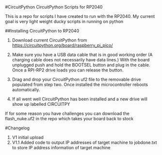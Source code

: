 #CircuitPython
CircuitPython Scripts for RP2040

This is a repo for scripts I have created to run with the RP2040. My current goal is very light weight ducky scripts in running on python

##Installing CircuitPython to RP2040

1. Download current CircuitPython from https://circuitpython.org/board/raspberry_pi_pico/
	
2. Make sure you have a USB data cable that is in good working order (A charging cable does not necessarily have data lines.)
   With the board unplugged push and hold the BOOTSEL button and plug in the cable. Once a RPI-RP2 drive loads you can release the button.

3. Drag and drop your CircuitPython uf2 file to the removable drive populated from step two. Once installed the microcontroller reboots automatically.
	
4. If all went well CircuitPython has been installed and a new drive will show up labelled CIRCUITPY
	
If for some reason you have challenges you can download the flash_nuke.uf2 in the repo which takes your board back to stock 

#Changelog

1. V1 initial upload
2. V1.1 Added code to output IP addresses of target machine to jobdone.txt to store IP address information of target machine
